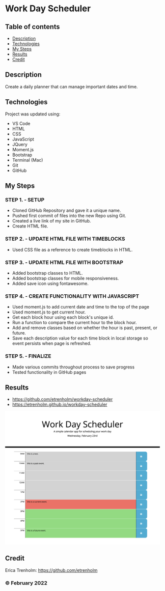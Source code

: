 # Work Day Scheduler

## Table of contents
* [Description](#description)
* [Technologies](#technologies)
* [My Steps](#my-steps)
* [Results](#results)
* [Credit](#credit)

## Description
Create a daily planner that can manage important dates and time.
	
## Technologies
Project was updated using:
* VS Code
* HTML
* CSS
* JavaScript
* JQuery
* Moment.js
* Bootstrap
* Terminal (Mac)
* Git
* GitHub

## My Steps
### STEP 1. - SETUP
* Cloned GitHub Repository and gave it a unique name.
* Pushed first commit of files into the new Repo using Git.
* Created a live link of my site in GitHub.
* Create HTML file.

### STEP 2. - UPDATE HTML FILE WITH TIMEBLOCKS
* Used CSS file as a reference to create timeblocks in HTML.

### STEP 3. - UPDATE HTML FILE WITH BOOTSTRAP
* Added bootstrap classes to HTML.
* Added bootstrap classes for mobile responsiveness.
* Added save icon using fontawesome.

### STEP 4. - CREATE FUNCTIONALITY WITH JAVASCRIPT
* Used moment.js to add current date and time to the top of the page
* Used moment.js to get current hour.
* Get each block hour using each block's unique id.
* Run a function to compare the current hour to the block hour.
* Add and remove classes based on whether the hour is past, present, or future.
* Save each description value for each time block in local storage so event persists when page is refreshed.

### STEP 5. - FINALIZE
* Made various commits throughout process to save progress
* Tested functionality in GitHub pages


## Results

* https://github.com/etrenholm/workday-scheduler
* https://etrenholm.github.io/workday-scheduler

![mockup](./assets/workdayscheduler-screenshot.png)

## Credit

Erica Trenholm: https://github.com/etrenholm

### ©️ February 2022

